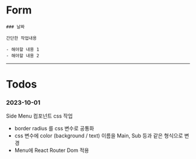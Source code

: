 # Form

```
### 날짜

간단한 작업내용

- 해야할 내용 1
- 해야할 내용 2
```

---

# Todos

### 2023-10-01

Side Menu 컴포넌트 css 작업

-   border radius 를 css 변수로 공통화
-   css 변수에 color (background / text) 이름을 Main, Sub 등과 같은 형식으로 변경
-   Menu에 React Router Dom 적용

